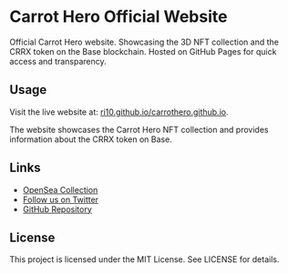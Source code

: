 # Carrot Hero Official Website

Official Carrot Hero website. Showcasing the 3D NFT collection and the CRRX token on the Base blockchain. Hosted on GitHub Pages for quick access and transparency.

## Usage

Visit the live website at: [ri10.github.io/carrothero.github.io](https://ri10.github.io/carrothero.github.io/).

The website showcases the Carrot Hero NFT collection and provides information about the CRRX token on Base.

## Links
- [OpenSea Collection](https://opensea.io/collection/carrot-hero)
- [Follow us on Twitter](https://x.com/Carrothero_xyz)
- [GitHub Repository](https://github.com/RI10/carrothero.github.io)

## License
This project is licensed under the MIT License. See LICENSE for details.

